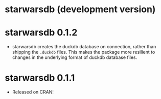 # starwarsdb (development version)

# starwarsdb 0.1.2

* starwarsdb creates the duckdb database on connection, rather than shipping the
  `.duckdb` files. This makes the package more resilient to changes in the
  underlying format of duckdb database files.

# starwarsdb 0.1.1

* Released on CRAN!
